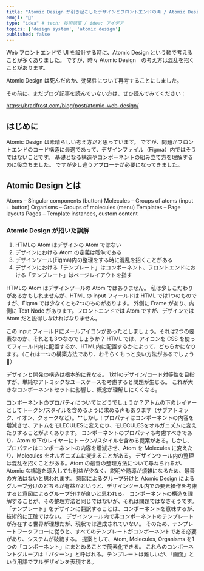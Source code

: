 ```yaml
---
title: "Atomic Design が引き起こしたデザインとフロントエンドの溝 / Atomic Design の効果性について再考する"
emoji: "🎨"
type: "idea" # tech: 技術記事 / idea: アイデア
topics: ['design system', 'atomic design']
published: false
---
```

Web フロントエンドで UI を設計する時に、Atomic Design という軸で考えることが多くありました。
ですが、時々 Atomic Design　の考え方は混乱を招くことがあります。

Atomic Design は死んだのか、効果性について再考することにしました。

その前に、まだブログ記事を読んでいない方は、ぜひ読んでみてください：

https://bradfrost.com/blog/post/atomic-web-design/

## はじめに
Atomic Design は素晴らしい考え方だと思っています。
ですが、問題がフロントエンドのコード構造に最適であって、デザインファイル（Figma）内ではそうではないことです。
基礎となる構造やコンポーネントの組み立て方を理解するのに役立ちました。
ですが少し違うアプローチが必要になってきました。

## Atomic Design とは
Atoms – Singular components (button)
Molecules – Groups of atoms (input + button)
Organisms – Groups of molecules (menu)
Templates – Page layouts
Pages – Template instances, custom content

### Atomic Design が招いた誤解
1. HTMLの Atom はデザインの Atom ではない 
2. デザインにおける Atom の定義は曖昧である
3. デザインツール(Figma)内の整理をする時に混乱を招くことがある 
4. デザインにおける「テンプレート」はコンポーネント、フロントエンドにおける「テンプレート」はページレイアウトを指す

HTMLの Atom はデザインツールの Atom ではありません。
私は少しこだわりがあるかもしれませんが、HTML の input フィールドは HTML では1つのものですが、Figma では少なくとも2つのものがあります。
外側に Frame があり、内側に Text Node があります。フロントエンドでは Atom ですが、デザインでは Atom だと説得しなければなりません。

この input フィールドにメールアイコンがあったとしましょう。それは2つの要素なのか、それとも3つなのでしょうか？
HTML では、アイコンを CSS を使ってフィールド内に配置するか、HTML内に配置するかによって、どちらかになります。（これは一つの構築方法であり、おそらくもっと良い方法があるでしょう🙏）

デザインと開発の構造は根本的に異なる。
1対1のデザイン/コード対等性を目指すが、単純なアトミックなユースケースを考慮すると問題が生じる。
これが大きなコンポーネントセットに影響し、概念が理解しにくくなる。

コンポーネントのプロパティについてはどうでしょうか？アトムの下のレイヤーとしてトークン/スタイルを含めるように求める声もあります（サブアトミック、イオン、クォークなど）。**しかし！プロパティはコンポーネントの内容を増減させ、アトムをモLECULESに変えたり、モLECULESをオルガニズムに変えたりすることがよくあります。
コンポーネントのプロパティも考慮すべきであり、Atom の下のレイヤーにトークン/スタイルを含める提案がある。しかし、プロパティはコンポーネントの内容を増減させ、Atom を Molecules に変えたり、Molecules をオルガニズムに変えることがある。
デザインツール内の整理は混乱を招くことがある。Atom の最善の整理方法について尋ねられるが、Atomic な構造を導入しても利益が少なく、説明や誘導が煩雑になるため、最善の方法はないと思われます。
意図によるグループ分けと Atomic Design によるグループ分けのどちらが有益かというと、デザインツール内での要素操作を考慮すると意図によるグループ分けが良いと思われる。
コンポーネントの構造を理解することが、その整理方法と同じではないが、それは問題ではなさそうです。
「テンプレート」をデザインに翻訳することは、コンポーネントを意味するが、技術的に正確ではない。
デザインツール内で非コンポーネントのテンプレートが存在する世界が理想だが、現状では達成されていない。
そのため、テンプレートワークフローに従うと、すべてのテンプレートがコンポーネントである必要があり、システムが破綻する。
提案として、Atom, Molecules, Organisms を1つの「コンポーネント」にまとめることで簡素化できる。
これらのコンポーネントグループは「パターン」と呼ばれる。テンプレートは難しいが、「画面」という用語でフルデザインを表現する。
